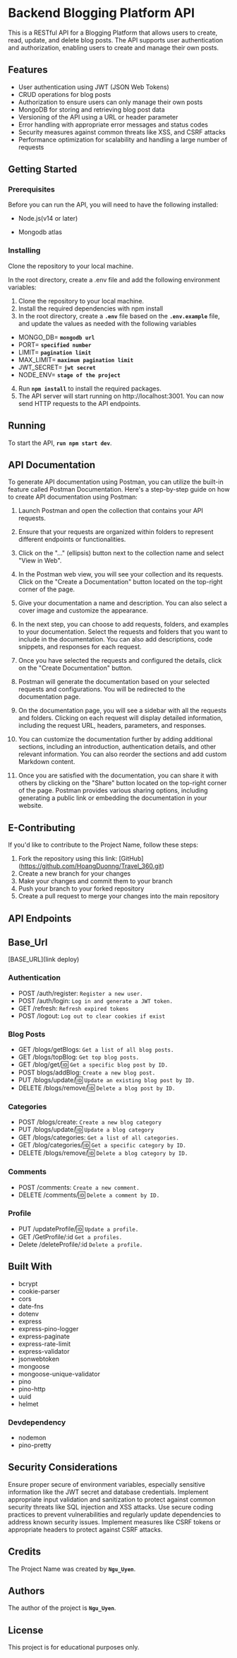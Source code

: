 # **Backend Blogging Platform API**

This is a RESTful API for a Blogging Platform that allows users to create, read, update, and delete blog posts. The API supports user authentication and authorization, enabling users to create and manage their own posts.

## **Features**

- User authentication using JWT (JSON Web Tokens)
- CRUD operations for blog posts
- Authorization to ensure users can only manage their own posts
- MongoDB for storing and retrieving blog post data
- Versioning of the API using a URL or header parameter
- Error handling with appropriate error messages and status codes
- Security measures against common threats like XSS, and CSRF attacks
- Performance optimization for scalability and handling a large number of requests

## **Getting Started**

### **Prerequisites**

Before you can run the API, you will need to have the following installed:

- Node.js(v14 or later)

- Mongodb atlas

### **Installing**

Clone the repository to your local machine.

In the root directory, create a .env file and add the
following environment variables:

1. Clone the repository to your local machine.
2. Install the required dependencies with npm install
3. In the root directory, create a **`.env`** file based on the **`.env.example`** file, and update the values as needed with the following variables

- MONGO_DB= **`mongodb url`**
- PORT= **`specified number`**
- LIMIT= **`pagination limit`**
- MAX_LIMIT= **`maximum pagination limit`**
- JWT_SECRET= **`jwt secret`**
- NODE_ENV= **`stage of the project`**

4. Run **`npm install`** to install the required packages.
5. The API server will start running on http://localhost:3001. You can now send HTTP requests to the API endpoints.

## **Running**

To start the API, **`run npm start dev`**.

## **API Documentation**

To generate API documentation using Postman, you can utilize the built-in feature called Postman Documentation. Here's a step-by-step guide on how to create API documentation using Postman:

1. Launch Postman and open the collection that contains your API requests.

2. Ensure that your requests are organized within folders to represent different endpoints or functionalities.

3. Click on the "..." (ellipsis) button next to the collection name and select "View in Web".

4. In the Postman web view, you will see your collection and its requests. Click on the "Create a Documentation" button located on the top-right corner of the page.

5. Give your documentation a name and description. You can also select a cover image and customize the appearance.

6. In the next step, you can choose to add requests, folders, and examples to your documentation. Select the requests and folders that you want to include in the documentation. You can also add descriptions, code snippets, and responses for each request.

7. Once you have selected the requests and configured the details, click on the "Create Documentation" button.

8. Postman will generate the documentation based on your selected requests and configurations. You will be redirected to the documentation page.

9. On the documentation page, you will see a sidebar with all the requests and folders. Clicking on each request will display detailed information, including the request URL, headers, parameters, and responses.

10. You can customize the documentation further by adding additional sections, including an introduction, authentication details, and other relevant information. You can also reorder the sections and add custom Markdown content.

11. Once you are satisfied with the documentation, you can share it with others by clicking on the "Share" button located on the top-right corner of the page. Postman provides various sharing options, including generating a public link or embedding the documentation in your website.

## **E-Contributing**

If you'd like to contribute to the Project Name, follow these steps:

1. Fork the repository using this link: [GitHub] (https://github.com/HoangDuonng/Travel_360.git)
2. Create a new branch for your changes
3. Make your changes and commit them to your branch
4. Push your branch to your forked repository
5. Create a pull request to merge your changes into the main repository

## **API Endpoints**

## **Base_Url**

[BASE_URL](link deploy)

### **Authentication**

- POST /auth/register: `Register a new user.`
- POST /auth/login: `Log in and generate a JWT token.`
- GET /refresh: `Refresh expired tokens`
- POST /logout: `Log out to clear cookies if exist`

### **Blog Posts**

- GET /blogs/getBlogs: `Get a list of all blog posts.`
- GET /blogs/topBlog: `Get top blog posts.`
- GET /blog/get/:id: `Get a specific blog post by ID.`
- POST blogs/addBlog: `Create a new blog post.`
- PUT /blogs/update/:id: `Update an existing blog post by ID.`
- DELETE /blogs/remove/:id: `Delete a blog post by ID.`

### **Categories**

- POST /blogs/create: `Create a new blog category`
- PUT /blogs/update/:id: `Update a blog category`
- GET /blogs/categories: `Get a list of all categories.`
- GET /blog/categories/:id: `Get a specific category by ID.`
- DELETE /blogs/remove/:id: `Delete a blog category by ID.`

### **Comments**

- POST /comments: `Create a new comment.`
- DELETE /comments/:id: `Delete a comment by ID.`

### **Profile**

- PUT /updateProfile/:id: `Update a profile.`
- GET /GetProfile/:id `Get a profiles.`
- Delete /deleteProfile/:id `Delete a profile.`

## **Built With**

- bcrypt
- cookie-parser
- cors
- date-fns
- dotenv
- express
- express-pino-logger
- express-paginate
- express-rate-limit
- express-validator
- jsonwebtoken
- mongoose
- mongoose-unique-validator
- pino
- pino-http
- uuid
- helmet

### **Devdependency**

- nodemon
- pino-pretty

## **Security Considerations**

Ensure proper secure of environment variables, especially sensitive information like the JWT secret and database credentials.
Implement appropriate input validation and sanitization to protect against common security threats like SQL injection and XSS attacks.
Use secure coding practices to prevent vulnerabilities and regularly update dependencies to address known security issues.
Implement measures like CSRF tokens or appropriate headers to protect against CSRF attacks.

## **Credits**

The Project Name was created by **`Ngu_Uyen`**.

## **Authors**

The author of the project is **`Ngu_Uyen`**.

## **License**

This project is for educational purposes only.
